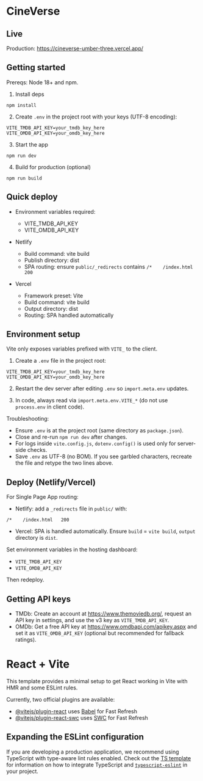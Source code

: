 # CineVerse

## Live

Production: https://cineverse-umber-three.vercel.app/

## Getting started

Prereqs: Node 18+ and npm.

1. Install deps

```
npm install
```

2. Create `.env` in the project root with your keys (UTF-8 encoding):

```
VITE_TMDB_API_KEY=your_tmdb_key_here
VITE_OMDB_API_KEY=your_omdb_key_here
```

3. Start the app

```
npm run dev
```

4. Build for production (optional)

```
npm run build
```

## Quick deploy

- Environment variables required:
	- VITE_TMDB_API_KEY
	- VITE_OMDB_API_KEY

- Netlify
	- Build command: vite build
	- Publish directory: dist
	- SPA routing: ensure `public/_redirects` contains `/*    /index.html   200`

- Vercel
	- Framework preset: Vite
	- Build command: vite build
	- Output directory: dist
	- Routing: SPA handled automatically
## Environment setup

Vite only exposes variables prefixed with `VITE_` to the client.

1. Create a `.env` file in the project root:

```
VITE_TMDB_API_KEY=your_tmdb_key_here
VITE_OMDB_API_KEY=your_omdb_key_here
```

2. Restart the dev server after editing `.env` so `import.meta.env` updates.

3. In code, always read via `import.meta.env.VITE_*` (do not use `process.env` in client code).

Troubleshooting:
- Ensure `.env` is at the project root (same directory as `package.json`).
- Close and re-run `npm run dev` after changes.
- For logs inside `vite.config.js`, `dotenv.config()` is used only for server-side checks.
- Save `.env` as UTF-8 (no BOM). If you see garbled characters, recreate the file and retype the two lines above.

## Deploy (Netlify/Vercel)

For Single Page App routing:

- Netlify: add a `_redirects` file in `public/` with:

```
/*    /index.html   200
```

- Vercel: SPA is handled automatically. Ensure `build` = `vite build`, `output` directory is `dist`.

Set environment variables in the hosting dashboard:
- `VITE_TMDB_API_KEY`
- `VITE_OMDB_API_KEY`

Then redeploy.

## Getting API keys

- TMDb: Create an account at https://www.themoviedb.org/, request an API key in settings, and use the v3 key as `VITE_TMDB_API_KEY`.
- OMDb: Get a free API key at https://www.omdbapi.com/apikey.aspx and set it as `VITE_OMDB_API_KEY` (optional but recommended for fallback ratings).
# React + Vite

This template provides a minimal setup to get React working in Vite with HMR and some ESLint rules.

Currently, two official plugins are available:

- [@vitejs/plugin-react](https://github.com/vitejs/vite-plugin-react/blob/main/packages/plugin-react) uses [Babel](https://babeljs.io/) for Fast Refresh
- [@vitejs/plugin-react-swc](https://github.com/vitejs/vite-plugin-react/blob/main/packages/plugin-react-swc) uses [SWC](https://swc.rs/) for Fast Refresh

## Expanding the ESLint configuration

If you are developing a production application, we recommend using TypeScript with type-aware lint rules enabled. Check out the [TS template](https://github.com/vitejs/vite/tree/main/packages/create-vite/template-react-ts) for information on how to integrate TypeScript and [`typescript-eslint`](https://typescript-eslint.io) in your project.
